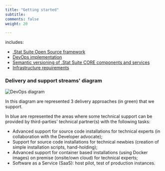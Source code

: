 ```yaml
---
title: "Getting started"
subtitle: 
comments: false
weight: 20

---
```


includes: 

* [.Stat Suite Open Source framework](/getting-started/framework)
* [DevOps implementation](/getting-started/devops)
* [Semantic versioning of .Stat Suite CORE components and services](/getting-started/semantic-version)
* [Infrastructure requirements](/getting-started/infrastructure-requirements)

### Delivery and support streams' diagram

![DevOps diagram](/images/devops-schema.png)

In this diagram are represented 3 delivery approaches (in green) that we support.  

In blue are represented the areas where some technical support can be provided by third-parties' technical partner(s) with the following tasks:

* Advanced support for source code installations for technical experts (in collaboration with the Developer advocate);
* Support for source code installations for technical newbies (creation of simple installation scripts, hand-holding);
* Advanced support for container based installations (using Docker images) on premise (onsite/own cloud) for technical experts;
* Software as a Service (SaaS): host pilot, test of production instances.
